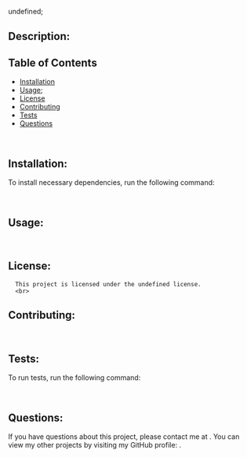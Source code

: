 # 
  <br>

  undefined;

  ## Description: 
  

  ## Table of Contents
  - [Installation](#installation)
  - [Usage](#usage);
  - [License](#license)
  - [Contributing](#contributing)
  - [Tests](#tests)
  - [Questions](#questions)
  <br>

  ## Installation:
  To install necessary dependencies, run the following command:
  > 
  <br>

  ## Usage:
  
  <br>

  ## License:
      This project is licensed under the undefined license.
      <br>
    
    
  ## Contributing:
  
  <br>

  ## Tests:
  To run tests, run the following command:
  > 
  <br>

  ## Questions:
  If you have questions about this project, please contact me at . You can view my other projects by visiting my GitHub profile: .